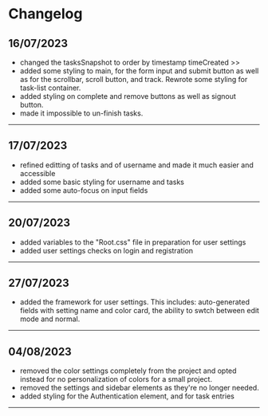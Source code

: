 # Changelog
## 16/07/2023
- changed the tasksSnapshot to order by timestamp timeCreated >> 
- added some styling to main, for the form input and submit button as well as for the scrollbar, scroll button, and track. Rewrote some styling for task-list container.
- added styling on complete and remove buttons as well as signout button.
- made it impossible to un-finish tasks.
------------------------------------------------------------------------------------------------------
## 17/07/2023
- refined editting of tasks and of username and made it much easier and accessible
- added some basic styling for username and tasks
- added some auto-focus on input fields
------------------------------------------------------------------------------------------------------
## 20/07/2023
- added variables to the "Root.css" file in preparation for user settings
- added user settings checks on login and registration
------------------------------------------------------------------------------------------------------
## 27/07/2023
- added the framework for user settings. This includes: auto-generated fields with setting name and color card, the ability to swtch between edit mode and normal.
------------------------------------------------------------------------------------------------------
## 04/08/2023
- removed the color settings completely from the project and opted instead for no personalization of colors for a small project.
- removed the settings and sidebar elements as they're no longer needed.
- added styling for the Authentication element, and for task entries
------------------------------------------------------------------------------------------------------

